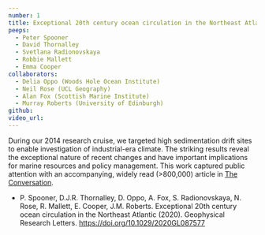 ```yaml
---
number: 1
title: Exceptional 20th century ocean circulation in the Northeast Atlantic
peeps:
  - Peter Spooner
  - David Thornalley
  - Svetlana Radionovskaya
  - Robbie Mallett
  - Emma Cooper
collaborators:
  - Delia Oppo (Woods Hole Ocean Institute)
  - Neil Rose (UCL Geography)
  - Alan Fox (Scottish Marine Institute)
  - Murray Roberts (University of Edinburgh)
github:
video_url:
---
```


During our 2014 research cruise, we targeted high sedimentation drift sites to enable investigation of industrial-era climate. The striking results reveal the exceptional nature of recent changes and have important implications for marine resources and policy management. This work captured public attention with an accompanying, widely read (>800,000) article in [The Conversation](https://theconversation.com/seabed-fossils-show-the-ocean-is-undergoing-a-change-not-seen-for-10-000-years-136804).

- P. Spooner, D.J.R. Thornalley, D. Oppo, A. Fox, S. Radionovskaya, N. Rose, R. Mallett, E. Cooper, J.M. Roberts. Exceptional 20th century ocean circulation in the Northeast Atlantic (2020). Geophysical Research Letters. <https://doi.org/10.1029/2020GL087577>
